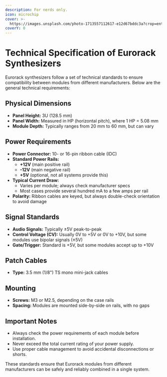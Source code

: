 ```yaml
---
description: For nerds only.
icon: microchip
cover: >-
  https://images.unsplash.com/photo-1713557112617-e12d67bddc3a?crop=entropy&cs=srgb&fm=jpg&ixid=M3wxOTcwMjR8MHwxfHNlYXJjaHwzfHxlbGVjdHJvbmljJTIwZGlhZ3JhbXxlbnwwfHx8fDE3NDMyNTQ2OTJ8MA&ixlib=rb-4.0.3&q=85
coverY: 0
---
```


# Technical Specification of Eurorack Synthesizers

Eurorack synthesizers follow a set of technical standards to ensure compatibility between modules from different manufacturers. Below are the general technical requirements:

## Physical Dimensions

- **Panel Height:** 3U (128.5 mm)
- **Panel Width:** Measured in HP (horizontal pitch), where 1 HP = 5.08 mm
- **Module Depth:** Typically ranges from 20 mm to 60 mm, but can vary

## Power Requirements

- **Power Connector:** 10- or 16-pin ribbon cable (IDC)
- **Standard Power Rails:**
  - **+12V** (main positive rail)
  - **-12V** (main negative rail)
  - **+5V** (optional, not all systems provide this)
- **Typical Current Draw:**
  - Varies per module; always check manufacturer specs
  - Most cases provide several hundred mA to a few amps per rail
- **Polarity:** Ribbon cables are keyed, but always double-check orientation to avoid damage

## Signal Standards

- **Audio Signals:** Typically ±5V peak-to-peak
- **Control Voltage (CV):** Usually 0V to +5V or 0V to +10V, but some modules use bipolar signals (±5V)
- **Gate/Trigger:** Standard is +5V, but some modules accept up to +10V

## Patch Cables

- **Type:** 3.5 mm (1/8") TS mono mini-jack cables

## Mounting

- **Screws:** M3 or M2.5, depending on the case rails
- **Spacing:** Modules are mounted side-by-side on rails, with no gaps

## Important Notes

- Always check the power requirements of each module before installation.
- Never exceed the total current rating of your power supply.
- Use proper cable management to avoid accidental disconnections or shorts.

These standards ensure that Eurorack modules from different manufacturers can be safely and reliably combined in a single system.
